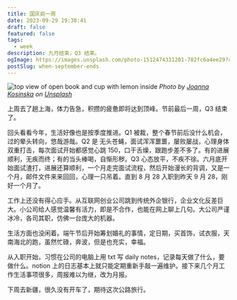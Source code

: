 ```yaml
---
title: 国庆前一周
date: 2023-09-29 19:38:41
draft: false
featured: false
tags:
  - week
description: 九月结束，Q3 结束。
ogImage: https://images.unsplash.com/photo-1512474331201-782fc6a4ee29?crop=entropy&cs=tinysrgb&fit=max&fm=jpg&ixid=M3wzNjAwOTd8MHwxfHNlYXJjaHwyNXx8c2VwdGVtYmVyfGVufDB8MHx8fDE2OTc0MjU2MDV8MA&ixlib=rb-4.0.3&q=80&w=1080
postSlug: when-september-ends
---
```


![top view of open book and cup with lemon inside](https://images.unsplash.com/photo-1512474331201-782fc6a4ee29?crop=entropy&cs=tinysrgb&fit=max&fm=jpg&ixid=M3wzNjAwOTd8MHwxfHNlYXJjaHwyNXx8c2VwdGVtYmVyfGVufDB8MHx8fDE2OTc0MjU2MDV8MA&ixlib=rb-4.0.3&q=80&w=1080)
_Photo by [Joanna Kosinska](https://unsplash.com/@joannakosinska?utm_source=Obsidian%20Image%20Inserter%20Plugin&utm_medium=referral) on [Unsplash](https://unsplash.com/?utm_source=Obsidian%20Image%20Inserter%20Plugin&utm_medium=referral)_

上周去了趟上海，体力告急，积攒的疲惫即将达到顶峰。节前最后一周，Q3 结束了。

回头看看今年，生活好像也是按季度推进。Q1 被裁，整个春节前后没什么机会，过的晕头转向，悠哉游哉。Q2 是 无头苍蝇，面试浑浑噩噩，屡败屡战，心理身体双重打击，每次面试开始都感觉心跳 150，口干舌燥，跟跑步差不多了。有的进展顺利，无疾而终；有的当头棒喝，自惭形秽。Q3 心态放平，不疾不徐。六月底开始面试渣打，进展还算顺利，一个月走完面试流程，然后开始漫长的背调，又是一个月，邮件文件来来回回，心理一只吊着。直到 8 月 28 入职到昨天 9 月 28，刚好一个月了。

工作上还没有得心应手。从互联网创业公司跳到传统外企银行，企业文化反差巨大。小公司给人感觉温馨有活力，即是不合作，也能在网上聊上几句。大公司严谨冰冷，各司其职，仿佛一台庞大的机器。

生活方面也没闲着。端午节后开始筹划婚礼的事情，定日期，买首饰，试衣服，天南海北的跑，虽然忙碌，奔波，但是也充实，幸福。

从入职开始，习惯在公司的电脑上用 txt 写 daily notes，记录每天做了什么，要做什么。notion 上的日志基本上就只能定期重新手敲一遍维护。接下来几个月工作生活事项很多，周报难以为继，改为月报。

下周去新疆，很久没有开车了，期待这次公路旅行。

